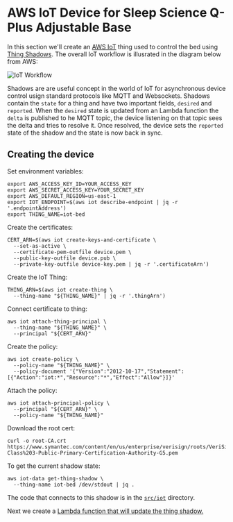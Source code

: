 # AWS IoT Device for Sleep Science Q-Plus Adjustable Base

In this section we'll create an [AWS IoT](https://aws.amazon.com/iot/) thing used to control the bed using [Thing Shadows](http://docs.aws.amazon.com/iot/latest/developerguide/iot-thing-shadows.html). The overall IoT workflow is illusrated in the diagram below from AWS:

![IoT Workflow](https://d0.awsstatic.com/IoT/diagrams/awsiot-how-it-works_HowITWorks_1-26.png)

Shadows are are useful concept in the world of IoT for asynchronous device control usign standard protocols like MQTT and Websockets. Shadows contain the `state` for a thing and have two important fields, `desired` and `reported`. When the `desired` state is updated from an Lambda function the `delta` is published to he MQTT topic, the device listening on that topic sees the delta and tries to resolve it. Once resolved, the device sets the `reported` state of the shadow and the state is now back in sync.

## Creating the device

Set environment variables:

```
export AWS_ACCESS_KEY_ID=YOUR_ACCESS_KEY
export AWS_SECRET_ACCESS_KEY=YOUR_SECRET_KEY
export AWS_DEFAULT_REGION=us-east-1
export IOT_ENDPOINT=$(aws iot describe-endpoint | jq -r '.endpointAddress')
export THING_NAME=iot-bed
```

Create the certificates:

```
CERT_ARN=$(aws iot create-keys-and-certificate \
  --set-as-active \
  --certificate-pem-outfile device.pem \
  --public-key-outfile device.pub \
  --private-key-outfile device-key.pem | jq -r '.certificateArn')
```

Create the IoT Thing:

```
THING_ARN=$(aws iot create-thing \
  --thing-name "${THING_NAME}" | jq -r '.thingArn')
```

Connect certificate to thing:

```
aws iot attach-thing-principal \
  --thing-name "${THING_NAME}" \
  --principal "${CERT_ARN}"
```

Create the policy:

```
aws iot create-policy \
  --policy-name "${THING_NAME}" \
  --policy-document '{"Version":"2012-10-17","Statement":[{"Action":"iot:*","Resource":"*","Effect":"Allow"}]}'
```

Attach the policy:

```
aws iot attach-principal-policy \
  --principal "${CERT_ARN}" \
  --policy-name "${THING_NAME}"
```

Download the root cert:

```
curl -o root-CA.crt https://www.symantec.com/content/en/us/enterprise/verisign/roots/VeriSign-Class%203-Public-Primary-Certification-Authority-G5.pem
```

To get the current shadow state:

```
aws iot-data get-thing-shadow \
  --thing-name iot-bed /dev/stdout | jq .
```

The code that connects to this shadow is in the [`src/iot`](../src/iot) directory.

Next we create a [Lambda function that will update the thing shadow.](./04_LAMBDA.md)
